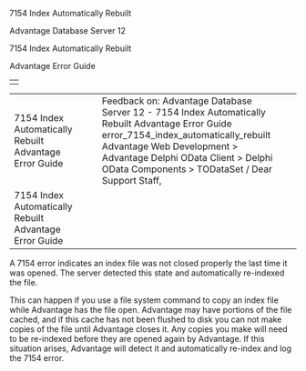 7154 Index Automatically Rebuilt




Advantage Database Server 12  

7154 Index Automatically Rebuilt

Advantage Error Guide

|  |
| --- |
|  |

|  |  |  |  |  |
| --- | --- | --- | --- | --- |
| 7154 Index Automatically Rebuilt  Advantage Error Guide |  |  | Feedback on: Advantage Database Server 12 - 7154 Index Automatically Rebuilt Advantage Error Guide error\_7154\_index\_automatically\_rebuilt Advantage Web Development > Advantage Delphi OData Client > Delphi OData Components > TODataSet / Dear Support Staff, |  |
| 7154 Index Automatically Rebuilt  Advantage Error Guide |  |  |  |  |

A 7154 error indicates an index file was not closed properly the last time it was opened. The server detected this state and automatically re-indexed the file.

This can happen if you use a file system command to copy an index file while Advantage has the file open. Advantage may have portions of the file cached, and if this cache has not been flushed to disk you can not make copies of the file until Advantage closes it. Any copies you make will need to be re-indexed before they are opened again by Advantage. If this situation arises, Advantage will detect it and automatically re-index and log the 7154 error.